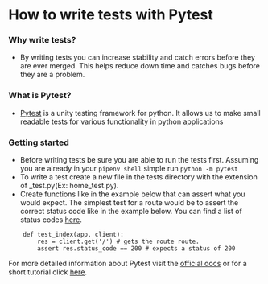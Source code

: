 # How to write tests with Pytest
### Why write tests?
- By writing tests you can increase stability and catch errors before they are ever merged. This helps reduce down time and catches bugs before they are a problem.

### What is Pytest?
- [Pytest](https://docs.pytest.org/en/latest/index.html) is a unity testing framework for python. It allows us to make small readable tests for various functionality in python applications

### Getting started
- Before writing tests be sure you are able to run the tests first. Assuming you are already in your `pipenv shell` simple run `python -m pytest`
- To write a test create a new file in the tests directory with the extension of _test.py(Ex: home_test.py).  
- Create functions like in the example below that can assert what you would expect. The simplest test for a route would be to assert the correct status code like in the example below. You can find a list of status codes [here](https://en.wikipedia.org/wiki/List_of_HTTP_status_codes).
```
    def test_index(app, client):
        res = client.get('/') # gets the route route.
        assert res.status_code == 200 # expects a status of 200
```

For more detailed information about Pytest visit the [official docs](https://docs.pytest.org/en/latest/index.html) or for a short tutorial click [here](https://dev.to/po5i/how-to-add-basic-unit-test-to-a-python-flask-app-using-pytest-1m7a). 